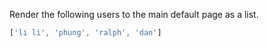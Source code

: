 Render the following users to the main default page as a list.

```javascript
['li li', 'phung', 'ralph', 'dan']
```

